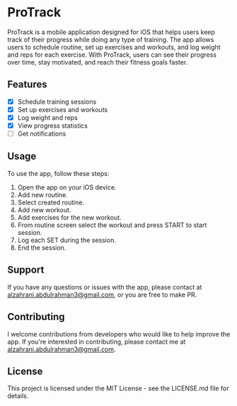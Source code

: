 # **ProTrack**

ProTrack is a mobile application designed for iOS that helps users keep track of their progress while doing any type of training. The app allows users to schedule routine, set up exercises and workouts, and log weight and reps for each exercise. With ProTrack, users can see their progress over time, stay motivated, and reach their fitness goals faster.

## Features
- [X] Schedule training sessions
- [X] Set up exercises and workouts
- [X] Log weight and reps
- [X] View progress statistics
- [ ] Get notifications

## Usage
To use the app, follow these steps:

1. Open the app on your iOS device.
1. Add new routine.
1. Select created routine.
1. Add new workout.
1. Add exercises for the new workout.
1. From routine screen select the workout and press START to start session.
1. Log each SET during the session.
1. End the session.

## Support
If you have any questions or issues with the app, please contact at alzahrani.abdulrahman3@gmail.com, or you are free to make PR.

## Contributing
I welcome contributions from developers who would like to help improve the app. If you're interested in contributing, please contact me at alzahrani.abdulrahman3@gmail.com.

## License
This project is licensed under the MIT License - see the LICENSE.md file for details.

